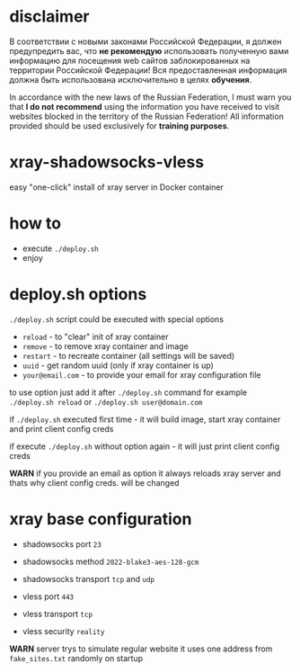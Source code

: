 # disclaimer

В соответствии с новыми законами Российской Федерации, я должен предупредить вас, что **не рекомендую** использовать полученную вами информацию для посещения web сайтов заблокированных на территории Российской Федерации!
Вся предоставленная информация должна быть использована исключительно в целях **обучения**.


In accordance with the new laws of the Russian Federation, I must warn you that **I do not recommend** using the information you have received to visit websites blocked in the territory of the Russian Federation!
All information provided should be used exclusively for **training purposes**.

# xray-shadowsocks-vless
easy "one-click" install of xray server in Docker container

# how to
* execute `./deploy.sh`
* enjoy

# deploy.sh options
`./deploy.sh` script could be executed with special options
* `reload` - to "clear" init of xray container
* `remove` - to remove xray container and image
* `restart` - to recreate container (all settings will be saved)
* `uuid` - get random uuid (only if xray container is up)
* `your@email.com` - to provide your email for xray configuration file

to use option just add it after `./deploy.sh` command for example `./deploy.sh reload` or `./deploy.sh user@domain.com`

if `./deploy.sh` executed first time - it will build image, start xray container and print client config creds

if execute `./deploy.sh` without option again - it will just print client config creds

**WARN** if you provide an email as option it always reloads xray server and thats why client config creds. will be changed

# xray base configuration
* shadowsocks port `23`
* shadowsocks method `2022-blake3-aes-128-gcm`
* shadowsocks transport `tcp` and `udp`

* vless port `443`
* vless transport `tcp`
* vless security `reality`

**WARN** server trys to simulate regular website it uses one address from `fake_sites.txt` randomly on startup
